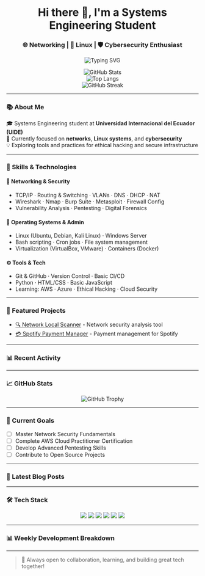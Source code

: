 <h1 align="center">Hi there 👋, I'm a Systems Engineering Student</h1>
<h3 align="center">🌐 Networking | 🐧 Linux | 🛡️ Cybersecurity Enthusiast</h3>

<p align="center">
  <img src="https://readme-typing-svg.demolab.com?font=Fira+Code&duration=3000&pause=1000&center=true&vCenter=true&width=435&lines=Student+at+UIDE;Passionate+about+Linux+%26+Cybersecurity;Always+learning+new+tech" alt="Typing SVG" />
</p>

<div align="center">
  <img src="https://github-readme-stats.vercel.app/api?username=mat1520&show_icons=true&theme=tokyonight&hide_border=true&count_private=true" alt="GitHub Stats"/>
  <br />
  <img src="https://github-readme-stats.vercel.app/api/top-langs/?username=mat1520&layout=compact&theme=tokyonight&hide_border=true" alt="Top Langs"/>
  <br />
  <img src="https://github-readme-streak-stats.herokuapp.com/?user=mat1520&theme=tokyonight&hide_border=true" alt="GitHub Streak"/>
</div>

---

### 📚 About Me

🎓 Systems Engineering student at **Universidad Internacional del Ecuador (UIDE)**  
🔭 Currently focused on **networks**, **Linux systems**, and **cybersecurity**  
💡 Exploring tools and practices for ethical hacking and secure infrastructure

---

### 💼 Skills & Technologies

#### 🧠 Networking & Security
- TCP/IP · Routing & Switching · VLANs · DNS · DHCP · NAT  
- Wireshark · Nmap · Burp Suite · Metasploit · Firewall Config  
- Vulnerability Analysis · Pentesting · Digital Forensics

#### 🐧 Operating Systems & Admin
- Linux (Ubuntu, Debian, Kali Linux) · Windows Server  
- Bash scripting · Cron jobs · File system management  
- Virtualization (VirtualBox, VMware) · Containers (Docker)

#### ⚙️ Tools & Tech
- Git & GitHub · Version Control · Basic CI/CD  
- Python · HTML/CSS · Basic JavaScript  
- Learning: AWS · Azure · Ethical Hacking · Cloud Security

---

### 🚀 Featured Projects

- [🔍 Network Local Scanner](https://github.com/mat1520/escaneo-red-local) - Network security analysis tool
- [💳 Spotify Payment Manager](https://github.com/mat1520/-spotify-payment-manager-) - Payment management for Spotify

---

### 📊 Recent Activity

<!--START_SECTION:activity-->
<!--END_SECTION:activity-->

---

### 📈 GitHub Stats

<p align="center">
  <img src="https://github-profile-trophy.vercel.app/?username=mat1520&theme=tokyonight&no-frame=true&row=1&column=7" alt="GitHub Trophy"/>
</p>

---

### 🎯 Current Goals

- [ ] Master Network Security Fundamentals
- [ ] Complete AWS Cloud Practitioner Certification
- [ ] Develop Advanced Pentesting Skills
- [ ] Contribute to Open Source Projects

---

### 📝 Latest Blog Posts

<!--START_SECTION:blog-->
<!--END_SECTION:blog-->

---

### 🛠️ Tech Stack

<p align="center">
  <img src="https://img.shields.io/badge/Linux-FCC624?style=for-the-badge&logo=linux&logoColor=black" />
  <img src="https://img.shields.io/badge/Python-3776AB?style=for-the-badge&logo=python&logoColor=white" />
  <img src="https://img.shields.io/badge/Git-F05032?style=for-the-badge&logo=git&logoColor=white" />
  <img src="https://img.shields.io/badge/HTML5-E34F26?style=for-the-badge&logo=html5&logoColor=white" />
  <img src="https://img.shields.io/badge/CSS3-1572B6?style=for-the-badge&logo=css3&logoColor=white" />
  <img src="https://img.shields.io/badge/JavaScript-F7DF1E?style=for-the-badge&logo=javascript&logoColor=black" />
</p>

---

### 📊 Weekly Development Breakdown

<!--START_SECTION:waka-->
<!--END_SECTION:waka-->

---

> 🚀 Always open to collaboration, learning, and building great tech together!
